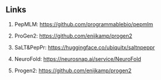 ## Links

1. PepMLM: https://github.com/programmablebio/pepmlm

2. ProGen2: https://github.com/enijkamp/progen2

3. SaLT&PepPr: https://huggingface.co/ubiquitx/saltnpeppr

4. NeuroFold: https://neurosnap.ai/service/NeuroFold

5. Progen2: https://github.com/enijkamp/progen2